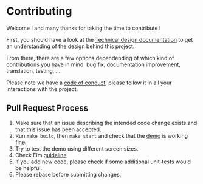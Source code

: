 # Contributing

Welcome ! and many thanks for taking the time to contribute !

First, you should have a look at the [Technical design documentation](TECHNICAL_DESIGN.md) to get an understanding of the design behind this project.

From there, there are a few options dependending of which kind of contributions you have in mind: bug fix, documentation improvement, translation, testing, ... 

Please note we have a [code of conduct](CODE_OF_CONDUCT.md), please follow it in all your interactions with the project.

## Pull Request Process

1. Make sure that an issue describing the intended code change exists and that this issue has been accepted.
1. Run ```make build```, then ```make start``` and check that the [demo](http://localhost:7000) is working fine.
1. Try to test the demo using different screen sizes.
1. Check Elm [guideline](http://package.elm-lang.org/help/design-guidelines).
1. If you add new code, please check if some additional unit-tests would be helpful.
1. Please rebase before submitting changes.

